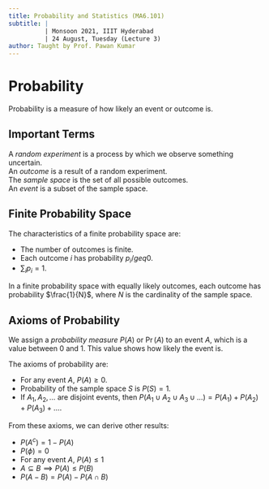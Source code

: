 ```yaml
---
title: Probability and Statistics (MA6.101)
subtitle: |
          | Monsoon 2021, IIIT Hyderabad
          | 24 August, Tuesday (Lecture 3)
author: Taught by Prof. Pawan Kumar
---
```


# Probability
Probability is a measure of how likely an event or outcome is.  

## Important Terms
A _random experiment_ is a process by which we observe something uncertain.  
An _outcome_ is a result of a random experiment.  
The _sample space_ is the set of all possible outcomes.  
An _event_ is a subset of the sample space.

## Finite Probability Space
The characteristics of a finite probability space are:
* The number of outcomes is finite.
* Each outcome $i$ has probability $p_i /geq 0$.
* $\sum_i p_i = 1$.

In a finite probability space with equally likely outcomes, each outcome has probability $\frac{1}{N}$, where $N$ is the cardinality of the sample space.

## Axioms of Probability
We assign a _probability measure_ $P(A)$ or $\Pr (A)$ to an event $A$, which is a value between 0 and 1. This value shows how likely the event is.

The axioms of probability are:

* For any event $A$, $P(A) \geq 0$.
* Probability of the sample space $S$ is $P(S) = 1$.
* If $A_1, A_2, \dots$ are disjoint events, then $P(A_1 \cup A_2 \cup A_3 \cup \dots) = P(A_1) + P(A_2) + P(A_3) + \dots$.

From these axioms, we can derive other results:

* $P(A^c) = 1 - P(A)$
* $P(\phi) = 0$
* For any event $A$, $P(A) \leq 1$
* $A \subseteq B \implies P(A) \leq P(B)$
* $P(A - B) = P(A) - P(A \cap B)$
